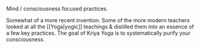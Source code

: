 Mind / consciousness focused practices.

Somewhat of a more recent invention. Some of the more modern teachers looked at all the [[Yoga|yogic]] teachings & distilled them into an essence of a few key practices. The goal of Kriya Yoga is to systematically purify your consciousness.